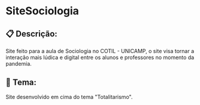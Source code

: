 # SiteSociologia

## :clipboard: Descrição:
Site feito para a aula de Sociologia no COTIL - UNICAMP, o site visa tornar a interação mais lúdica e digital entre os alunos e professores no momento da pandemia.

## :page_facing_up: Tema:
Site desenvolvido em cima do tema "Totalitarismo".
